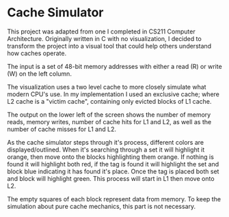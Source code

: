 # Cache Simulator

This project was adapted from one I completed in CS211 Computer Architecture.
Originally written in C with no visualization, I decided to transform the project into
a visual tool that could help others understand how caches operate.

The input is a set of 48-bit memory addresses with either a read (R) or write (W) on the left column. 

The visualization uses a two level cache to more closely simulate what modern CPU's use. In my implementation
I used an exclusive cache; where L2 cache is a "victim cache", containing only evicted blocks of L1 cache.

The output on the lower left of the screen shows the number of memory reads, memory writes, number of cache hits
for L1 and L2, as well as the number of cache misses for L1 and L2.

As the cache simulator steps through it's process, different colors are displayed/outlined.
When it's searching through a set it will highlight it orange, then move onto the blocks highlighting them orange.
If nothing is found it will highlight both red, if the tag is found it will highlight the set and block blue indicating
it has found it's place. Once the tag is placed both set and block will highlight green.
This process will start in L1 then move onto L2.

The empty squares of each block represent data from memory. To keep the simulation about pure cache mechanics, this part is not necessary.

